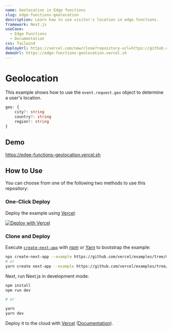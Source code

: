 ```yaml
---
name: Geolocation in Edge functions
slug: edge-functions-geolocation
description: Learn how to use visitor's location in edge functions.
framework: Next.js
useCase:
  - Edge Functions
  - Documentation
css: Tailwind
deployUrl: https://vercel.com/new/clone?repository-url=https://github.com/vercel/examples/tree/main/edge-functions/geolocation&project-name=geolocation&repository-name=geolocation
demoUrl: https://edge-functions-geolocation.vercel.sh
---
```


# Geolocation

This example shows how to use the `event.request.geo` object to determine a user's location.

```ts
geo: {
    city?: string
    country?: string
    region?: string
}
```

## Demo

https://edge-functions-geolocation.vercel.sh

## How to Use

You can choose from one of the following two methods to use this repository:

### One-Click Deploy

Deploy the example using [Vercel](https://vercel.com?utm_source=github&utm_medium=readme&utm_campaign=next-example):

[![Deploy with Vercel](https://vercel.com/button)](https://vercel.com/new/git/external?repository-url=https://github.com/vercel/examples/tree/main/edge-functions/geolocation&project-name=geolocation&repository-name=geolocation)

### Clone and Deploy

Execute [`create-next-app`](https://github.com/vercel/next.js/tree/canary/packages/create-next-app) with [npm](https://docs.npmjs.com/cli/init) or [Yarn](https://yarnpkg.com/lang/en/docs/cli/create/) to bootstrap the example:

```bash
npx create-next-app --example https://github.com/vercel/examples/tree/main/edge-functions/geolocation geolocation
# or
yarn create next-app --example https://github.com/vercel/examples/tree/main/edge-functions/geolocation geolocation
```

Next, run Next.js in development mode:

```bash
npm install
npm run dev

# or

yarn
yarn dev
```

Deploy it to the cloud with [Vercel](https://vercel.com/new?utm_source=github&utm_medium=readme&utm_campaign=edge-middleware-eap) ([Documentation](https://nextjs.org/docs/deployment)).
